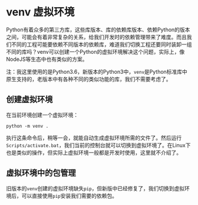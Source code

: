# venv 虚拟环境

Python有着众多的第三方库，这些库版本、库的依赖库版本、依赖Python的版本之间，可能会有着非常复杂的关系，给我们开发时的依赖管理带来了难度。而且我们不同的工程可能要依赖不同版本的依赖库，难道我们切换工程还要同时装卸一组不同的库吗？venv可以创建一个Python的虚拟环境解决这个问题，实际上，像NodeJS等生态中也有类似的方案。

注：我这里使用的是Python3.6，新版本的Python3中，`venv`是Python标准库中原生支持的，老版本中有各种不同的类似功能的库，我们不需要考虑了。

## 创建虚拟环境

在当前环境创建一个虚拟环境：
```
python -m venv .
```

执行这条命令后，稍等一会，就能自动生成虚拟环境所需的文件了。然后运行`Scripts/activate.bat`，我们当前的控制台就可以切换到虚拟环境了。在Linux下也是类似的操作，但实际上虚拟环境一般都是开发时使用，这里就不介绍了。

## 虚拟环境中的包管理

旧版本的`venv`创建的虚拟环境缺失`pip`，但新版中已经修复了，我们切换到虚拟环境后，可以直接使用`pip`安装我们需要的依赖包。

